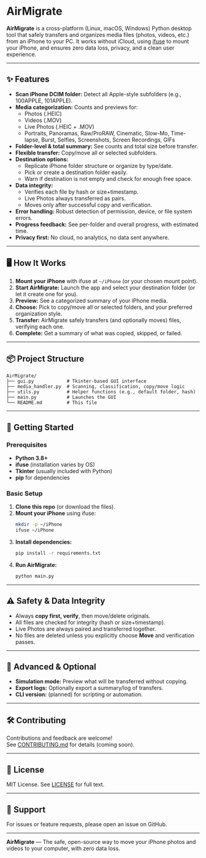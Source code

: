 # AirMigrate

**AirMigrate** is a cross-platform (Linux, macOS, Windows) Python desktop tool that safely transfers and organizes media files (photos, videos, etc.) from an iPhone to your PC. It works without iCloud, using [ifuse](https://github.com/libimobiledevice/ifuse) to mount your iPhone, and ensures zero data loss, privacy, and a clean user experience.

---

## ✨ Features

- **Scan iPhone DCIM folder:** Detect all Apple-style subfolders (e.g., 100APPLE, 101APPLE).
- **Media categorization:** Counts and previews for:
  - Photos (.HEIC)
  - Videos (.MOV)
  - Live Photos (.HEIC + .MOV)
  - Portraits, Panoramas, Raw/ProRAW, Cinematic, Slow-Mo, Time-lapse, Burst, Selfies, Screenshots, Screen Recordings, GIFs
- **Folder-level & total summary:** See counts and total size before transfer.
- **Flexible transfer:** Copy/move all or selected subfolders.
- **Destination options:**
  - Replicate iPhone folder structure or organize by type/date.
  - Pick or create a destination folder easily.
  - Warn if destination is not empty and check for enough free space.
- **Data integrity:**
  - Verifies each file by hash or size+timestamp.
  - Live Photos always transferred as pairs.
  - Moves only after successful copy and verification.
- **Error handling:** Robust detection of permission, device, or file system errors.
- **Progress feedback:** See per-folder and overall progress, with estimated time.
- **Privacy first:** No cloud, no analytics, no data sent anywhere.

---

## 🖥️ How It Works

1. **Mount your iPhone** with ifuse at `~/iPhone` (or your chosen mount point).
2. **Start AirMigrate:** Launch the app and select your destination folder (or let it create one for you).
3. **Preview:** See a categorized summary of your iPhone media.
4. **Choose:** Pick to copy/move all or selected folders, and your preferred organization style.
5. **Transfer:** AirMigrate safely transfers (and optionally moves) files, verifying each one.
6. **Complete:** Get a summary of what was copied, skipped, or failed.

---

## 📦 Project Structure

```
AirMigrate/
├── gui.py            # Tkinter-based GUI interface
├── media_handler.py  # Scanning, classification, copy/move logic
├── utils.py          # Helper functions (e.g., default folder, hash)
├── main.py           # Launches the GUI
└── README.md         # This file
```

---

## 🚀 Getting Started

### Prerequisites

- **Python 3.8+**
- **ifuse** (installation varies by OS)
- **Tkinter** (usually included with Python)
- **pip** for dependencies

### Basic Setup

1. **Clone this repo** (or download the files).
2. **Mount your iPhone** using ifuse:
   ```sh
   mkdir -p ~/iPhone
   ifuse ~/iPhone
   ```
3. **Install dependencies:**
   ```sh
   pip install -r requirements.txt
   ```
4. **Run AirMigrate:**
   ```sh
   python main.py
   ```

---

## ⚠️ Safety & Data Integrity

- Always **copy first, verify**, then move/delete originals.
- All files are checked for integrity (hash or size+timestamp).
- Live Photos are always paired and transferred together.
- No files are deleted unless you explicitly choose **Move** and verification passes.

---

## 🧩 Advanced & Optional

- **Simulation mode:** Preview what will be transferred without copying.
- **Export logs:** Optionally export a summary/log of transfers.
- **CLI version:** (planned) for scripting or automation.

---

## 🛠️ Contributing

Contributions and feedback are welcome!  
See [CONTRIBUTING.md](CONTRIBUTING.md) for details (coming soon).

---

## 📄 License

MIT License. See [LICENSE](LICENSE) for full text.

---

## 💬 Support

For issues or feature requests, please open an issue on GitHub.

---

**AirMigrate** — The safe, open-source way to move your iPhone photos and videos to your computer, with zero data loss.